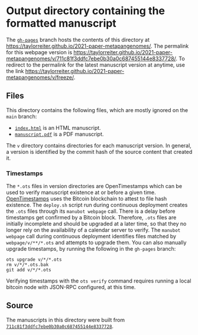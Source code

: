 # Output directory containing the formatted manuscript

The [`gh-pages`](https://github.com/taylorreiter/2021-paper-metapangenomes/tree/gh-pages) branch hosts the contents of this directory at <https://taylorreiter.github.io/2021-paper-metapangenomes/>.
The permalink for this webpage version is <https://taylorreiter.github.io/2021-paper-metapangenomes/v/711c81f3ddfc7ebe0b30a0c687455144e8337728/>.
To redirect to the permalink for the latest manuscript version at anytime, use the link <https://taylorreiter.github.io/2021-paper-metapangenomes/v/freeze/>.

## Files

This directory contains the following files, which are mostly ignored on the `main` branch:

+ [`index.html`](index.html) is an HTML manuscript.
+ [`manuscript.pdf`](manuscript.pdf) is a PDF manuscript.

The `v` directory contains directories for each manuscript version.
In general, a version is identified by the commit hash of the source content that created it.

### Timestamps

The `*.ots` files in version directories are OpenTimestamps which can be used to verify manuscript existence at or before a given time.
[OpenTimestamps](https://opentimestamps.org/) uses the Bitcoin blockchain to attest to file hash existence.
The `deploy.sh` script run during continuous deployment creates the `.ots` files through its `manubot webpage` call.
There is a delay before timestamps get confirmed by a Bitcoin block.
Therefore, `.ots` files are initially incomplete and should be upgraded at a later time, so that they no longer rely on the availability of a calendar server to verify.
The `manubot webpage` call during continuous deployment identifies files matched by `webpage/v/**/*.ots` and attempts to upgrade them.
You can also manually upgrade timestamps, by running the following in the `gh-pages` branch:

```shell
ots upgrade v/*/*.ots
rm v/*/*.ots.bak
git add v/*/*.ots
```

Verifying timestamps with the `ots verify` command requires running a local bitcoin node with JSON-RPC configured, at this time.

## Source

The manuscripts in this directory were built from
[`711c81f3ddfc7ebe0b30a0c687455144e8337728`](https://github.com/taylorreiter/2021-paper-metapangenomes/commit/711c81f3ddfc7ebe0b30a0c687455144e8337728).
